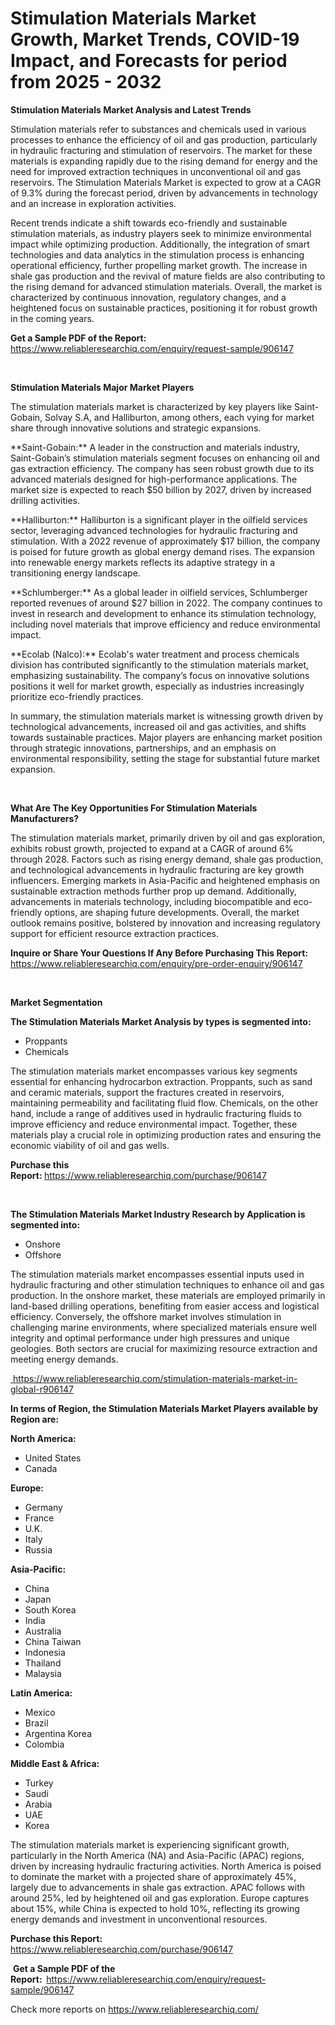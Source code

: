 <p><h1>Stimulation Materials Market Growth, Market Trends, COVID-19 Impact, and Forecasts for period from 2025 - 2032</h1></p><p><strong>Stimulation Materials Market Analysis and Latest Trends</strong></p>
<p><p>Stimulation materials refer to substances and chemicals used in various processes to enhance the efficiency of oil and gas production, particularly in hydraulic fracturing and stimulation of reservoirs. The market for these materials is expanding rapidly due to the rising demand for energy and the need for improved extraction techniques in unconventional oil and gas reservoirs. The Stimulation Materials Market is expected to grow at a CAGR of 9.3% during the forecast period, driven by advancements in technology and an increase in exploration activities.</p><p>Recent trends indicate a shift towards eco-friendly and sustainable stimulation materials, as industry players seek to minimize environmental impact while optimizing production. Additionally, the integration of smart technologies and data analytics in the stimulation process is enhancing operational efficiency, further propelling market growth. The increase in shale gas production and the revival of mature fields are also contributing to the rising demand for advanced stimulation materials. Overall, the market is characterized by continuous innovation, regulatory changes, and a heightened focus on sustainable practices, positioning it for robust growth in the coming years.</p></p>
<p><strong>Get a Sample PDF of the Report:&nbsp;</strong> <a href="https://www.reliableresearchiq.com/enquiry/request-sample/906147?utm_campaign=2926&utm_medium=2&utm_source=Github&utm_content=ia&utm_term=21032025&utm_id=stimulation-materials">https://www.reliableresearchiq.com/enquiry/request-sample/906147</a></p>
<p>&nbsp;</p>
<p><strong>Stimulation Materials Major Market Players</strong></p>
<p><p>The stimulation materials market is characterized by key players like Saint-Gobain, Solvay S.A, and Halliburton, among others, each vying for market share through innovative solutions and strategic expansions.</p><p>**Saint-Gobain:** A leader in the construction and materials industry, Saint-Gobain’s stimulation materials segment focuses on enhancing oil and gas extraction efficiency. The company has seen robust growth due to its advanced materials designed for high-performance applications. The market size is expected to reach $50 billion by 2027, driven by increased drilling activities.</p><p>**Halliburton:** Halliburton is a significant player in the oilfield services sector, leveraging advanced technologies for hydraulic fracturing and stimulation. With a 2022 revenue of approximately $17 billion, the company is poised for future growth as global energy demand rises. The expansion into renewable energy markets reflects its adaptive strategy in a transitioning energy landscape.</p><p>**Schlumberger:** As a global leader in oilfield services, Schlumberger reported revenues of around $27 billion in 2022. The company continues to invest in research and development to enhance its stimulation technology, including novel materials that improve efficiency and reduce environmental impact.</p><p>**Ecolab (Nalco):** Ecolab's water treatment and process chemicals division has contributed significantly to the stimulation materials market, emphasizing sustainability. The company’s focus on innovative solutions positions it well for market growth, especially as industries increasingly prioritize eco-friendly practices.</p><p>In summary, the stimulation materials market is witnessing growth driven by technological advancements, increased oil and gas activities, and shifts towards sustainable practices. Major players are enhancing market position through strategic innovations, partnerships, and an emphasis on environmental responsibility, setting the stage for substantial future market expansion.</p></p>
<p>&nbsp;</p>
<p><strong>What Are The Key Opportunities For Stimulation Materials Manufacturers?</strong></p>
<p><p>The stimulation materials market, primarily driven by oil and gas exploration, exhibits robust growth, projected to expand at a CAGR of around 6% through 2028. Factors such as rising energy demand, shale gas production, and technological advancements in hydraulic fracturing are key growth influencers. Emerging markets in Asia-Pacific and heightened emphasis on sustainable extraction methods further prop up demand. Additionally, advancements in materials technology, including biocompatible and eco-friendly options, are shaping future developments. Overall, the market outlook remains positive, bolstered by innovation and increasing regulatory support for efficient resource extraction practices.</p></p>
<p><strong>Inquire or Share Your Questions If Any Before Purchasing This Report:</strong> <a href="https://www.reliableresearchiq.com/enquiry/pre-order-enquiry/906147?utm_campaign=2926&utm_medium=2&utm_source=Github&utm_content=ia&utm_term=21032025&utm_id=stimulation-materials">https://www.reliableresearchiq.com/enquiry/pre-order-enquiry/906147</a></p>
<p>&nbsp;</p>
<p><strong>Market Segmentation</strong></p>
<p><strong>The Stimulation Materials Market Analysis by types is segmented into:</strong></p>
<p><ul><li>Proppants</li><li>Chemicals</li></ul></p>
<p><p>The stimulation materials market encompasses various key segments essential for enhancing hydrocarbon extraction. Proppants, such as sand and ceramic materials, support the fractures created in reservoirs, maintaining permeability and facilitating fluid flow. Chemicals, on the other hand, include a range of additives used in hydraulic fracturing fluids to improve efficiency and reduce environmental impact. Together, these materials play a crucial role in optimizing production rates and ensuring the economic viability of oil and gas wells.</p></p>
<p><strong>Purchase this Report:&nbsp;</strong><a href="https://www.reliableresearchiq.com/purchase/906147?utm_campaign=2926&utm_medium=2&utm_source=Github&utm_content=ia&utm_term=21032025&utm_id=stimulation-materials">https://www.reliableresearchiq.com/purchase/906147</a></p>
<p>&nbsp;</p>
<p><strong>The Stimulation Materials Market Industry Research by Application is segmented into:</strong></p>
<p><ul><li>Onshore</li><li>Offshore</li></ul></p>
<p><p>The stimulation materials market encompasses essential inputs used in hydraulic fracturing and other stimulation techniques to enhance oil and gas production. In the onshore market, these materials are employed primarily in land-based drilling operations, benefiting from easier access and logistical efficiency. Conversely, the offshore market involves stimulation in challenging marine environments, where specialized materials ensure well integrity and optimal performance under high pressures and unique geologies. Both sectors are crucial for maximizing resource extraction and meeting energy demands.</p></p>
<p><a href="https://www.reliableresearchiq.com/stimulation-materials-market-in-global-r906147?utm_campaign=2926&utm_medium=2&utm_source=Github&utm_content=ia&utm_term=21032025&utm_id=stimulation-materials">&nbsp;https://www.reliableresearchiq.com/stimulation-materials-market-in-global-r906147</a></p>
<p><strong>In terms of Region, the Stimulation Materials Market Players available by Region are:</strong></p>
<p>
    <p> <strong> North America: </strong>
        <ul>
            <li>United States</li>
            <li>Canada</li>
        </ul>
        </p> 
    <p> <strong> Europe: </strong>
        <ul>
            <li>Germany</li>
            <li>France</li>
            <li>U.K.</li>
            <li>Italy</li>
            <li>Russia</li>
        </ul>
        </p> 
    <p> <strong> Asia-Pacific: </strong>
        <ul>
            <li>China</li>
            <li>Japan</li>
            <li>South Korea</li>
            <li>India</li>
            <li>Australia</li>
            <li>China Taiwan</li>
            <li>Indonesia</li>
            <li>Thailand</li>
            <li>Malaysia</li>
        </ul>
        </p> 
    <p> <strong> Latin America: </strong>
        <ul>
            <li>Mexico</li>
            <li>Brazil</li>
            <li>Argentina Korea</li>
            <li>Colombia</li>
        </ul>
        </p> 
    <p> <strong> Middle East & Africa: </strong>
        <ul>
            <li>Turkey</li>
            <li>Saudi</li>
            <li>Arabia</li>
            <li>UAE</li>
            <li>Korea</li>
        </ul>
    </p>
    </p>
<p><p>The stimulation materials market is experiencing significant growth, particularly in the North America (NA) and Asia-Pacific (APAC) regions, driven by increasing hydraulic fracturing activities. North America is poised to dominate the market with a projected share of approximately 45%, largely due to advancements in shale gas extraction. APAC follows with around 25%, led by heightened oil and gas exploration. Europe captures about 15%, while China is expected to hold 10%, reflecting its growing energy demands and investment in unconventional resources.</p></p>
<p><strong>Purchase this Report: </strong><a href="https://www.reliableresearchiq.com/purchase/906147?utm_campaign=2926&utm_medium=2&utm_source=Github&utm_content=ia&utm_term=21032025&utm_id=stimulation-materials">https://www.reliableresearchiq.com/purchase/906147</a></p>
<p>&nbsp;<strong>Get a Sample PDF of the Report:&nbsp;&nbsp;</strong><a href="https://www.reliableresearchiq.com/enquiry/request-sample/906147?utm_campaign=2926&utm_medium=2&utm_source=Github&utm_content=ia&utm_term=21032025&utm_id=stimulation-materials">https://www.reliableresearchiq.com/enquiry/request-sample/906147</a></p>
<p><strong></strong></p>
<p>Check more reports on <a href="https://www.reliableresearchiq.com/?utm_campaign=2926&utm_medium=2&utm_source=Github&utm_content=ia&utm_term=21032025&utm_id=stimulation-materials">https://www.reliableresearchiq.com/</a></p>
